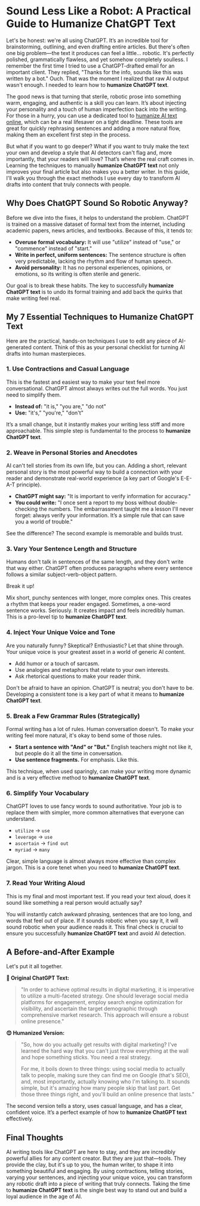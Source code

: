 # Sound Less Like a Robot: A Practical Guide to Humanize ChatGPT Text

Let's be honest: we're all using ChatGPT. It’s an incredible tool for brainstorming, outlining, and even drafting entire articles. But there's often one big problem—the text it produces can feel a little... robotic. It's perfectly polished, grammatically flawless, and yet somehow completely soulless. I remember the first time I tried to use a ChatGPT-drafted email for an important client. They replied, "Thanks for the info, sounds like this was written by a bot." Ouch. That was the moment I realized that raw AI output wasn't enough. I needed to learn how to **humanize ChatGPT text**.

The good news is that turning that sterile, robotic prose into something warm, engaging, and authentic is a skill you can learn. It’s about injecting your personality and a touch of human imperfection back into the writing. For those in a hurry, you can use a dedicated tool to [humanize AI text online](https://www.zerogpt.plus/en/ai-humanize-text), which can be a real lifesaver on a tight deadline. These tools are great for quickly rephrasing sentences and adding a more natural flow, making them an excellent first step in the process.

But what if you want to go deeper? What if you want to truly make the text your own and develop a style that AI detectors can't flag and, more importantly, that your readers will love? That’s where the real craft comes in. Learning the techniques to manually **humanize ChatGPT text** not only improves your final article but also makes you a better writer. In this guide, I'll walk you through the exact methods I use every day to transform AI drafts into content that truly connects with people.

## Why Does ChatGPT Sound So Robotic Anyway?

Before we dive into the fixes, it helps to understand the problem. ChatGPT is trained on a massive dataset of formal text from the internet, including academic papers, news articles, and textbooks. Because of this, it tends to:

-   **Overuse formal vocabulary:** It will use "utilize" instead of "use," or "commence" instead of "start."
-   **Write in perfect, uniform sentences:** The sentence structure is often very predictable, lacking the rhythm and flow of human speech.
-   **Avoid personality:** It has no personal experiences, opinions, or emotions, so its writing is often sterile and generic.

Our goal is to break these habits. The key to successfully **humanize ChatGPT text** is to undo its formal training and add back the quirks that make writing feel real.

## My 7 Essential Techniques to Humanize ChatGPT Text

Here are the practical, hands-on techniques I use to edit any piece of AI-generated content. Think of this as your personal checklist for turning AI drafts into human masterpieces.

### 1. Use Contractions and Casual Language

This is the fastest and easiest way to make your text feel more conversational. ChatGPT almost always writes out the full words. You just need to simplify them.

-   **Instead of:** "it is," "you are," "do not"
-   **Use:** "it's," "you're," "don't"

It’s a small change, but it instantly makes your writing less stiff and more approachable. This simple step is fundamental to the process to **humanize ChatGPT text**.

### 2. Weave in Personal Stories and Anecdotes

AI can't tell stories from its own life, but you can. Adding a short, relevant personal story is the most powerful way to build a connection with your reader and demonstrate real-world experience (a key part of Google's E-E-A-T principle).

-   **ChatGPT might say:** "It is important to verify information for accuracy."
-   **You could write:** "I once sent a report to my boss without double-checking the numbers. The embarrassment taught me a lesson I'll never forget: always verify your information. It’s a simple rule that can save you a world of trouble."

See the difference? The second example is memorable and builds trust.

### 3. Vary Your Sentence Length and Structure

Humans don't talk in sentences of the same length, and they don't write that way either. ChatGPT often produces paragraphs where every sentence follows a similar subject-verb-object pattern.

Break it up!

Mix short, punchy sentences with longer, more complex ones. This creates a rhythm that keeps your reader engaged. Sometimes, a one-word sentence works. Seriously. It creates impact and feels incredibly human. This is a pro-level tip to **humanize ChatGPT text**.

### 4. Inject Your Unique Voice and Tone

Are you naturally funny? Skeptical? Enthusiastic? Let that shine through. Your unique voice is your greatest asset in a world of generic AI content.

-   Add humor or a touch of sarcasm.
-   Use analogies and metaphors that relate to your own interests.
-   Ask rhetorical questions to make your reader think.

Don't be afraid to have an opinion. ChatGPT is neutral; you don't have to be. Developing a consistent tone is a key part of what it means to **humanize ChatGPT text**.

### 5. Break a Few Grammar Rules (Strategically)

Formal writing has a lot of rules. Human conversation doesn't. To make your writing feel more natural, it's okay to bend some of those rules.

-   **Start a sentence with "And" or "But."** English teachers might not like it, but people do it all the time in conversation.
-   **Use sentence fragments.** For emphasis. Like this.

This technique, when used sparingly, can make your writing more dynamic and is a very effective method to **humanize ChatGPT text**.

### 6. Simplify Your Vocabulary

ChatGPT loves to use fancy words to sound authoritative. Your job is to replace them with simpler, more common alternatives that everyone can understand.

-   `utilize` -> `use`
-   `leverage` -> `use`
-   `ascertain` -> `find out`
-   `myriad` -> `many`

Clear, simple language is almost always more effective than complex jargon. This is a core tenet when you need to **humanize ChatGPT text**.

### 7. Read Your Writing Aloud

This is my final and most important test. If you read your text aloud, does it sound like something a real person would actually say?

You will instantly catch awkward phrasing, sentences that are too long, and words that feel out of place. If it sounds robotic when you say it, it will sound robotic when your audience reads it. This final check is crucial to ensure you successfully **humanize ChatGPT text** and avoid AI detection.

## A Before-and-After Example

Let's put it all together.

**🤖 Original ChatGPT Text:**
> "In order to achieve optimal results in digital marketing, it is imperative to utilize a multi-faceted strategy. One should leverage social media platforms for engagement, employ search engine optimization for visibility, and ascertain the target demographic through comprehensive market research. This approach will ensure a robust online presence."

**😊 Humanized Version:**
> "So, how do you actually get results with digital marketing? I've learned the hard way that you can't just throw everything at the wall and hope something sticks. You need a real strategy.
>
> For me, it boils down to three things: using social media to actually talk to people, making sure they can find me on Google (that's SEO), and, most importantly, actually knowing who I'm talking to. It sounds simple, but it's amazing how many people skip that last part. Get those three things right, and you'll build an online presence that lasts."

The second version tells a story, uses casual language, and has a clear, confident voice. It’s a perfect example of how to **humanize ChatGPT text** effectively.

## Final Thoughts

AI writing tools like ChatGPT are here to stay, and they are incredibly powerful allies for any content creator. But they are just that—tools. They provide the clay, but it's up to you, the human writer, to shape it into something beautiful and engaging. By using contractions, telling stories, varying your sentences, and injecting your unique voice, you can transform any robotic draft into a piece of writing that truly connects. Taking the time to **humanize ChatGPT text** is the single best way to stand out and build a loyal audience in the age of AI.
